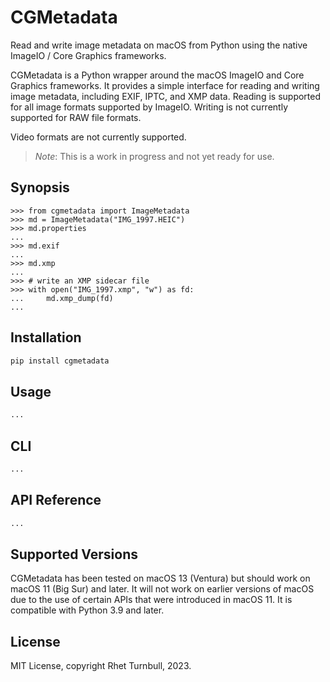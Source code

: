# CGMetadata

Read and write image metadata on macOS from Python using the native ImageIO / Core Graphics frameworks.

CGMetadata is a Python wrapper around the macOS ImageIO and Core Graphics frameworks. It provides a simple interface for reading and writing image metadata, including EXIF, IPTC, and XMP data. Reading is supported for all image formats supported by ImageIO. Writing is not currently supported for RAW file formats.

Video formats are not currently supported.

>*Note*: This is a work in progress and not yet ready for use.

## Synopsis

```pycon
>>> from cgmetadata import ImageMetadata
>>> md = ImageMetadata("IMG_1997.HEIC")
>>> md.properties
...
>>> md.exif
...
>>> md.xmp
...
>>> # write an XMP sidecar file
>>> with open("IMG_1997.xmp", "w") as fd:
...     md.xmp_dump(fd)
...
```

## Installation

```bash
pip install cgmetadata
```

## Usage

```python
...
```

## CLI

```bash
...
```

## API Reference

```python
...
```

## Supported Versions

CGMetadata has been tested on macOS 13 (Ventura) but should work on macOS 11 (Big Sur) and later. It will not work on earlier versions of macOS due to the use of certain APIs that were introduced in macOS 11. It is compatible with Python 3.9 and later.

## License

MIT License, copyright Rhet Turnbull, 2023.
